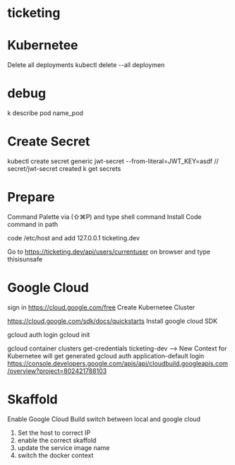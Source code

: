 # ticketing

# Kubernetee

Delete all deployments
kubectl delete --all deploymen

# debug

k describe pod name_pod

# Create Secret

kubectl create secret generic jwt-secret --from-literal=JWT_KEY=asdf
// secret/jwt-secret created
k get secrets

# Prepare

Command Palette via (⇧⌘P) and type shell command
Install Code command in path

code /etc/host and add 127.0.0.1 ticketing.dev

Go to https://ticketing.dev/api/users/currentuser on browser and type thisisunsafe

# Google Cloud

sign in https://cloud.google.com/free
Create Kubernetee Cluster

https://cloud.google.com/sdk/docs/quickstarts
Install google cloud SDK

gcloud auth login
gcloud init

gcloud container clusters get-credentials ticketing-dev --> New Context for Kubernetee will get generated
gcloud auth application-default login
https://console.developers.google.com/apis/api/cloudbuild.googleapis.com/overview?project=802421788103

# Skaffold

Enable Google Cloud Build
switch between local and google cloud

1.  Set the host to correct IP
2.  enable the correct skaffold
3.  update the service image name
4.  switch the docker context
